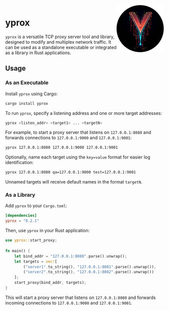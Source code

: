 <img align="right" src="docs/logo-circle.png" style="float: right">

# yprox

`yprox` is a versatile TCP proxy server tool and library, designed to modify and multiplex network traffic. It can be used as a standalone executable or integrated as a library in Rust applications.

## Usage

### As an Executable

Install `yprox` using Cargo:

```sh
cargo install yprox
```

To run `yprox`, specify a listening address and one or more target addresses:

```sh
yprox <listen_addr> <target1> ... <targetN>
```

For example, to start a proxy server that listens on `127.0.0.1:8080` and forwards connections to `127.0.0.1:9000` and `127.0.0.1:9001`:

```sh
yprox 127.0.0.1:8080 127.0.0.1:9000 127.0.0.1:9001
```

Optionally, name each target using the `key=value` format for easier log identification:

```sh
yprox 127.0.0.1:8080 qa=127.0.0.1:9000 test=127.0.0.1:9001 
```

Unnamed targets will receive default names in the format `targetN`.

### As a Library

Add `yprox` to your `Cargo.toml`:

```toml
[dependencies]
yprox = "0.2.1"
```

Then, use `yprox` in your Rust application:

```rust
use yprox::start_proxy;

fn main() {
    let bind_addr = "127.0.0.1:8080".parse().unwrap();
    let targets = vec![
        ("server1".to_string(), "127.0.0.1:8081".parse().unwrap()),
        ("server2".to_string(), "127.0.0.1:8082".parse().unwrap())
    ];
    start_proxy(bind_addr, targets);
}
```

This will start a proxy server that listens on `127.0.0.1:8080` and forwards incoming connections to `127.0.0.1:9000` and `127.0.0.1:9001`.
